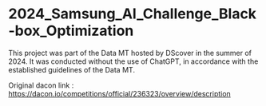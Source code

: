 # 2024_Samsung_AI_Challenge_Black-box_Optimization

This project was part of the Data MT hosted by DScover in the summer of 2024.
It was conducted without the use of ChatGPT, in accordance with the established guidelines of the Data MT.

Original dacon link : https://dacon.io/competitions/official/236323/overview/description

